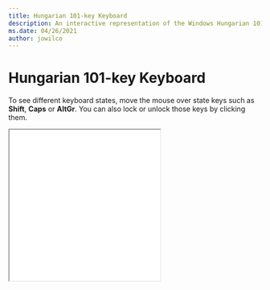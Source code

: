```yaml
---
title: Hungarian 101-key Keyboard
description: An interactive representation of the Windows Hungarian 101-keyKeyboard. To see different keyboard states, click or move the mouse over the state keys.
ms.date: 04/26/2021
author: jowilco
---
```


# Hungarian 101-key Keyboard

To see different keyboard states, move the mouse over state keys such as **Shift**, **Caps** or **AltGr**. You can also lock or unlock those keys by clicking them.

<iframe src="kbdhu1.html" height="300"></iframe>
